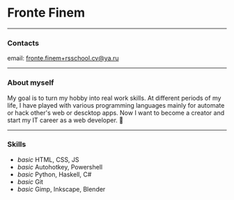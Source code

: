 # Fronte Finem

---

### Contacts

email: [fronte.finem+rsschool.cv@ya.ru](mailto:fronte.finem+rsschool.cv@ya.ru)

---

### About myself

My goal is to turn my hobby into real work skills. At different periods of my life, I have played with various programming languages mainly for automate or hack other's web or descktop apps. Now I want to become a creator and start my IT career as a web developer. 😤

---

### Skills

- *basic* HTML, CSS, JS
- *basic* Autohotkey, Powershell
- *basic* Python, Haskell, C#
- *basic* Git
- *basic* Gimp, Inkscape, Blender
